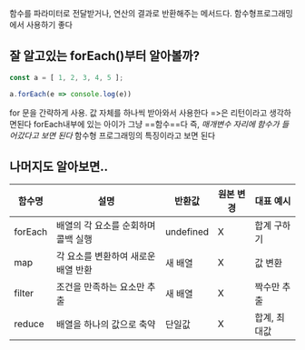 함수를 파라미터로 전달받거나, 연산의 결과로 반환해주는 메서드다.
함수형프로그래밍에서 사용하기 좋다

## 잘 알고있는 forEach()부터 알아볼까?

```js
const a = [ 1, 2, 3, 4, 5 ];

a.forEach(e => console.log(e))
```

for 문을 간략하게 사용. 
값 자체를 하나씩 받아와서 사용한다
=>은 리턴이라고 생각하면된다
forEach내부에 있는 아이가 그냥 ==함수==다
즉, *매개변수 자리에 함수가 들어갔다고 보면 된다*
함수형 프로그래밍의 특징이라고 보면 된다


## 나머지도 알아보면..

|함수명|설명|반환값|원본 변경|대표 예시|
|---|---|---|---|---|
|forEach|배열의 각 요소를 순회하며 콜백 실행|undefined|X|합계 구하기|
|map|각 요소를 변환하여 새로운 배열 반환|새 배열|X|값 변환|
|filter|조건을 만족하는 요소만 추출|새 배열|X|짝수만 추출|
|reduce|배열을 하나의 값으로 축약|단일값|X|합계, 최대값|

